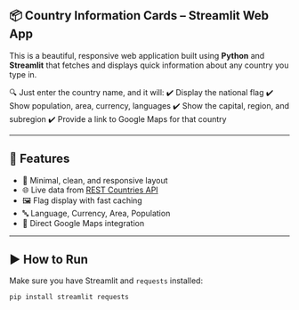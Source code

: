 📦 Country Information Cards – Streamlit Web App
------------------------------------------------

This is a beautiful, responsive web application built using **Python** and **Streamlit** that fetches and displays quick information about any country you type in.

🔍 Just enter the country name, and it will:
✔️ Display the national flag
✔️ Show population, area, currency, languages
✔️ Show the capital, region, and subregion
✔️ Provide a link to Google Maps for that country

---

🧰 Features
-----------
- 🎯 Minimal, clean, and responsive layout
- 🌐 Live data from [REST Countries API](https://restcountries.com/)
- 🖼️ Flag display with fast caching
- 🔤 Language, Currency, Area, Population
- 📍 Direct Google Maps integration

---

▶️ How to Run
-------------
Make sure you have Streamlit and `requests` installed:

```bash
pip install streamlit requests
